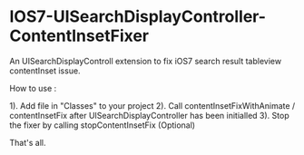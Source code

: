IOS7-UISearchDisplayController-ContentInsetFixer
================================================

An UISearchDisplayControll extension to fix iOS7 search result tableview contentInset issue.


How to use :

1). Add file in "Classes" to your project
2). Call contentInsetFixWithAnimate / contentInsetFix after UISearchDisplayController has been initialled
3). Stop the fixer by calling stopContentInsetFix (Optional)

That's all.
